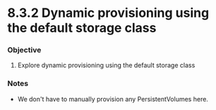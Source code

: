 # 8.3.2 Dynamic provisioning using the default storage class

### Objective

1. Explore dynamic provisioning using the default storage class

### Notes

* We don't have to manually provision any PersistentVolumes here.

